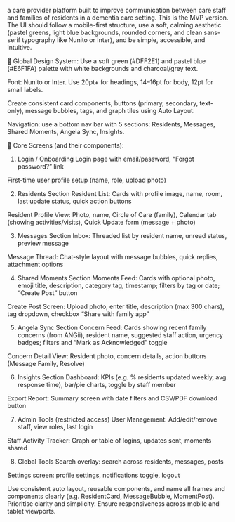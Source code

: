 a care provider platform built to improve communication between care staff and families of residents in a dementia care setting. This is the MVP version. The UI should follow a mobile-first structure, use a soft, calming aesthetic (pastel greens, light blue backgrounds, rounded corners, and clean sans-serif typography like Nunito or Inter), and be simple, accessible, and intuitive.

🎨 Global Design System:
Use a soft green (#DFF2E1) and pastel blue (#E6F1FA) palette with white backgrounds and charcoal/grey text.

Font: Nunito or Inter. Use 20pt+ for headings, 14–16pt for body, 12pt for small labels.

Create consistent card components, buttons (primary, secondary, text-only), message bubbles, tags, and graph tiles using Auto Layout.

Navigation: use a bottom nav bar with 5 sections: Residents, Messages, Shared Moments, Angela Sync, Insights.

📱 Core Screens (and their components):
1. Login / Onboarding
Login page with email/password, “Forgot password?” link

First-time user profile setup (name, role, upload photo)

2. Residents Section
Resident List: Cards with profile image, name, room, last update status, quick action buttons

Resident Profile View: Photo, name, Circle of Care (family), Calendar tab (showing activities/visits), Quick Update form (message + photo)

3. Messages Section
Inbox: Threaded list by resident name, unread status, preview message

Message Thread: Chat-style layout with message bubbles, quick replies, attachment options

4. Shared Moments Section
Moments Feed: Cards with optional photo, emoji title, description, category tag, timestamp; filters by tag or date; “Create Post” button

Create Post Screen: Upload photo, enter title, description (max 300 chars), tag dropdown, checkbox “Share with family app”

5. Angela Sync Section
Concern Feed: Cards showing recent family concerns (from ANGii), resident name, suggested staff action, urgency badges; filters and “Mark as Acknowledged” toggle

Concern Detail View: Resident photo, concern details, action buttons (Message Family, Resolve)

6. Insights Section
Dashboard: KPIs (e.g. % residents updated weekly, avg. response time), bar/pie charts, toggle by staff member

Export Report: Summary screen with date filters and CSV/PDF download button

7. Admin Tools (restricted access)
User Management: Add/edit/remove staff, view roles, last login

Staff Activity Tracker: Graph or table of logins, updates sent, moments shared

8. Global Tools
Search overlay: search across residents, messages, posts

Settings screen: profile settings, notifications toggle, logout

Use consistent auto layout, reusable components, and name all frames and components clearly (e.g. ResidentCard, MessageBubble, MomentPost). Prioritise clarity and simplicity. Ensure responsiveness across mobile and tablet viewports.